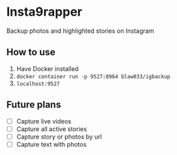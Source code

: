 # Insta9rapper
Backup photos and highlighted stories on Instagram

## How to use
1. Have Docker installed
2. `docker container run -p 9527:8964 blaw033/igbackup`
3. `localhost:9527`


## Future plans
- [ ] Capture live videos
- [ ] Capture all active stories
- [ ] Capture story or photos by url
- [ ] Capture text with photos
